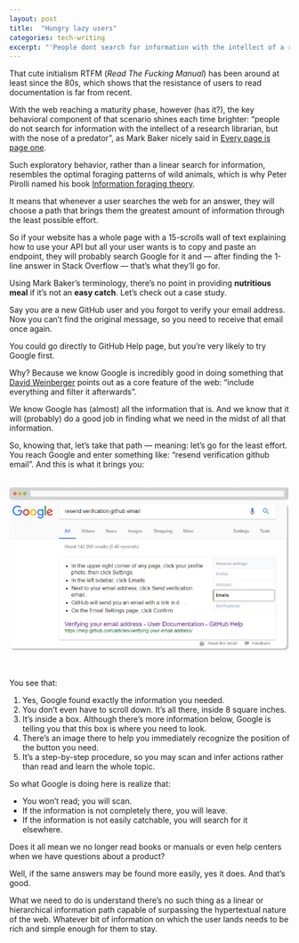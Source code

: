 ```yaml
---
layout: post
title:  "Hungry lazy users"
categories: tech-writing
excerpt: "'People dont search for information with the intellect of a research librarian, but with the nose of a predator', says Mark Baker in <i>Every Page is Page One</i> ." 
---
```


That cute initialism RTFM (_Read The Fucking Manual_) has been around at least since the 80s, which shows that the resistance of users to read documentation is far from recent.

With the web reaching a maturity phase, however (has it?), the key behavioral component of that scenario shines each time brighter: “people do not search for information with the intellect of a research librarian, but with the nose of a predator”, as Mark Baker nicely said in [Every page is page one](http://everypageispageone.com/).

Such exploratory behavior, rather than a linear search for information, resembles the optimal foraging patterns of wild animals, which is why Peter Pirolli named his book [Information foraging theory](https://en.wikipedia.org/wiki/Information_foraging).

It means that whenever a user searches the web for an answer, they will choose a path that brings them the greatest amount of information through the least possible effort.

So if your website has a whole page with a 15-scrolls wall of text explaining how to use your API but all your user wants is to copy and paste an endpoint, they will probably search Google for it and — after finding the 1-line answer in Stack Overflow — that’s what they’ll go for.

Using Mark Baker’s terminology, there’s no point in providing **nutritious meal** if it’s not an **easy catch**.
Let’s check out a case study.

Say you are a new GitHub user and you forgot to verify your email address. Now you can’t find the original message, so you need to receive that email once again.

You could go directly to GitHub Help page, but you’re very likely to try Google first.

Why? Because we know Google is incredibly good in doing something that [David Weinberger](https://www.amazon.com/Too-Big-Know-Rethinking-Everywhere/dp/0465085962) points out as a core feature of the web: “include everything and filter it afterwards”.

We know Google has (almost) all the information that is. And we know that it will (probably) do a good job in finding what we need in the midst of all that information.

So, knowing that, let’s take that path — meaning: let’s go for the least effort. You reach Google and enter something like: “resend verification github email”. And this is what it brings you:
<br><br>

![](/assets/img/resend-github-verification-email.png)

<br>

You see that:
1. Yes, Google found exactly the information you needed.
2. You don’t even have to scroll down. It’s all there, inside 8 square inches.
3. It’s inside a box. Although there’s more information below, Google is telling you that this box is where you need to look.
4. There’s an image there to help you immediately recognize the position of the button you need.
5. It’s a step-by-step procedure, so you may scan and infer actions rather than read and learn the whole topic.

So what Google is doing here is realize that:
- You won’t read; you will scan.
- If the information is not completely there, you will leave.
- If the information is not easily catchable, you will search for it elsewhere.

Does it all mean we no longer read books or manuals or even help centers when we have questions about a product?

Well, if the same answers may be found more easily, yes it does. And that’s good.

What we need to do is understand there’s no such thing as a linear or hierarchical information path capable of surpassing the hypertextual nature of the web. Whatever bit of information on which the user lands needs to be rich and simple enough for them to stay.